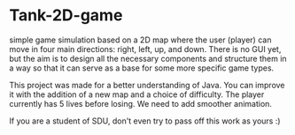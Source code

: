 # Tank-2D-game
simple game simulation based on a 2D map where the user (player) can move in four main directions: right, left, up, and down. There is no GUI yet, but the aim is to design all the necessary components and structure them in a way so that it can serve as a base for some more specific game types. 

This project was made for a better understanding of Java. 
You can improve it with the addition of a new map and a choice of difficulty. 
The player currently has 5 lives before losing. We need to add smoother animation.

  If you are a student of SDU, don't even try to pass off this work as yours :)
